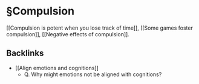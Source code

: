 # §Compulsion
[[Compulsion is potent when you lose track of time]], [[Some games foster compulsion]], [[Negative effects of compulsion]].

## Backlinks
* [[Align emotions and cognitions]]
	* Q. Why might emotions not be aligned with cognitions?

<!-- {BearID:63CE415A-B5CA-4B78-8223-2A390407E248-69409-00009493766E9D18} -->
